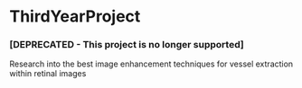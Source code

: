 # ThirdYearProject

### [DEPRECATED - This project is no longer supported]

Research into the best image enhancement techniques for vessel extraction within retinal images
